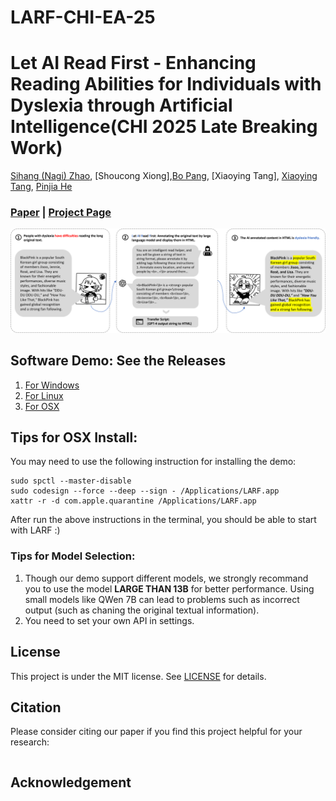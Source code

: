 # LARF-CHI-EA-25
# Let AI Read First - Enhancing Reading Abilities for Individuals with Dyslexia through Artificial Intelligence(CHI 2025 Late Breaking Work)

[Sihang (Nagi) Zhao](https://akutagawa1998.github.io/), [Shoucong Xiong],[Bo Pang](https://github.com/Bloomberg2000), [Xiaoying Tang], [Xiaoying Tang](https://sse.cuhk.edu.cn/en/faculty/tangxiaoying), [Pinjia He](https://pinjiahe.github.io/)
               
### [Paper]() | [Project Page](https://github.com/LARF2025/LARF-CHI-EA-25/)


![Teaser](figure_1.png)

## Software Demo: See the Releases
1. [For Windows](#Windows)
2. [For Linux](#Linux)
3. [For OSX](#OSX)

## Tips for OSX Install:
You may need to use the following instruction for installing the demo:
```
sudo spctl --master-disable
sudo codesign --force --deep --sign - /Applications/LARF.app
xattr -r -d com.apple.quarantine /Applications/LARF.app
```
After run the above instructions in the terminal, you should be able to start with LARF :)


### Tips for Model Selection:
1. Though our demo support different models, we strongly recommand you to use the model **LARGE THAN 13B** for better performance.
  Using small models like QWen 7B can lead to problems such as incorrect output (such as chaning the original textual information).
2. You need to set your own API in settings.

## License <a name="license"></a>

This project is under the MIT license. See [LICENSE](LICENSE) for details.

## Citation <a name="citation"></a>
Please consider citing our paper if you find this project helpful for your research:

```
```



## Acknowledgement <a name="acknowledgement"></a>
